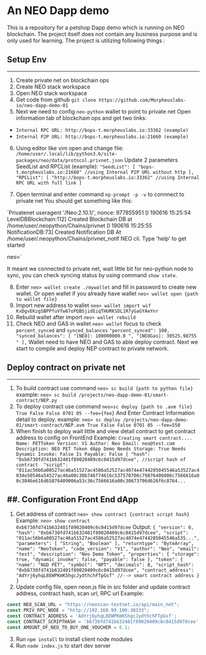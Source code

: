 # An NEO Dapp demo

This is a repository for a petshop Dapp demo which is running on NEO blockchain. The project itself does not contain any business purpose and is only used for learning. The project is utilizing following things :

## Setup Env
---------------------------------
1. Create private net on blockchain ops
2. Create NEO stack workspace
3. Open NEO stack workspace
4. Get code from github `git clone https://github.com/Morpheuslabs-io/neo-dapp-demo-01`
5. Next we need to config `neo-python` wallet to point to private net 
Open information tab of blockchain ops and get two links:
- `Internal RPC URL: http://bops-t.morpheuslabs.io:33362 (example)`
- `Internal P2P URL: http://bops-t.morpheuslabs.io:21660 (example)`
6. Using editor like vim open and change file: `/home/user/.local/lib/python3.6/site-packages/neo/data/protocol.privnet.json`
Update 2 parameters SeedList and RPCList (example): 
`"SeedList": [
        "bops-t.morpheuslabs.io:21660" //using Internal P2P URL without http
],
"RPCList": [
    "http://bops-t.morpheuslabs.io:33362" //using Internal RPC URL with full link
]`

7. Open terminal and enter command `np-prompt -p -v` to connnect to private net
You should get something like this:

`Privatenet useragent '/Neo:2.10.1/', nonce: 977855951
[I 190616 15:25:54 LevelDBBlockchain:112] Created Blockchain DB at /home/user/.neopython/Chains/privnet
[I 190616 15:25:55 NotificationDB:73] Created Notification DB At /home/user/.neopython/Chains/privnet_notif
NEO cli. Type 'help' to get started


neo>`

It meant we connected to private net, wait little bit for neo-python node to sync, you can check syncing status by using command `show state`.

8. Enter `neo> wallet create ./mywallet` and fill in password to create new wallet. Or open wallet if you already have wallet `neo> wallet open {path to wallet file}`
9. Import new address to wallet `neo> wallet import wif KxDgvEKzgSBPPfuVfw67oPQBSjidEiqTHURKSDL1R7yGaGYAeYnr`
10. Rebuild wallet after import `neo> wallet rebuild`
11. Check NEO and GAS in wallet `neo> wallet` focus to check `percent_synced` and `synced_balances`
`
    "percent_synced": 100,
    "synced_balances": [
        "[NEO]: 100000000.0 ",
        "[NEOGas]: 30525.98755 "
    ],
`
Wallet need to have NEO and GAS to able deploy contract. Next we start to compile and deploy NEP contract to private network.

## Deploy contract on private net
---------------------------------

1. To build contract use command `neo> sc build {path to python file}` example:
`neo> sc build /projects/neo-dapp-demo-01/smart-contract/NEP.py`
2. To deploy contract use command `neo>sc deploy {path to .avm file} True False False 0701 05 --fee={fee}`
And Enter Contract Information detail to deploy.
example: `neo> sc deploy /projects/neo-dapp-demo-01/smart-contract/NEP.avm True False False 0701 05 --fee=550`
3. When finish to deploy wait little and view detail contract to get contract address to config on FrontEnd
Example:
`Creating smart contract....
                 Name: PETToken
              Version: V1
               Author: Neo
                Email: neo@test.com
          Description: NEO PET Token dApp Demo
        Needs Storage: True
 Needs Dynamic Invoke: False
           Is Payable: False
{
    "hash": "0xb6730fd741b632401f89020409c6c0415d97dcee", //script hash of contract 
    "script": "011ac56b6a00527ac46a51527ac4586a52527ac4074e4744205045546a53527ac4034e50546a54527ac46a00c30b746f74616c537570706c79876406006c7566616a00c3046e616d65876409006a53c36c7566616a00c30673796d626f6c8764...`

##. Configuration Front End dApp
---------------------------------
1. Get address of contract `neo> show contract {contract script hash}`
Example: `neo> show contract 0xb6730fd741b632401f89020409c6c0415d97dcee`
Output: 
`
{
    "version": 0,
    "hash": "0xb6730fd741b632401f89020409c6c0415d97dcee",
    "script": "011ac56b6a00527ac46a51527ac4586a52527ac4074e4744205045546a535...",
    "parameters": [
        "String",
        "Boolean"
    ],
    "returntype": "ByteArray",
    "name": "NeoToken",
    "code_version": "V1",
    "author": "Neo",
    "email": "test",
    "description": "Neo Demo Token",
    "properties": {
        "storage": true,
        "dynamic_invoke": false,
        "payable": false
    },
    "token": {
        "name": "NGD PET",
        "symbol": "NPT",
        "decimals": 8,
        "script_hash": "0xb6730fd741b632401f89020409c6c0415d97dcee",
        "contract_address": "AdYrj6yhqL8EWPKmK5hgcJydthchFTpGsf" //--> smart contract address
    }
}
`
2. Update config file, open neon.js file in src folder and update contract address, contract hash, scan url, RPC url
Example: 
```javascript
const NEO_SCAN_URL = "https://neoscan-testnet.io/api/main_net";
const PRIV_RPC_NODE = "http://192.168.99.100:30333";
const CONTRACT_ADDRESS = 'AdYrj6yhqL8EWPKmK5hgcJydthchFTpGsf';
const CONTRACT_SCRIPTHASH = 'b6730fd741b632401f89020409c6c0415d97dcee';
const AMOUNT_OF_NEO_TO_BUY_ONE_VOUCHER = 0.1;
```

3. Run `npm install` to install client node modules
4. Run `node index.js` to start dev server


